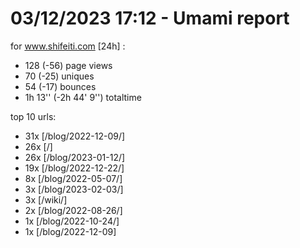 # 03/12/2023 17:12 - Umami report
for www.shifeiti.com [24h] :

 - 128 (-56) page views
 - 70 (-25) uniques
 - 54 (-17) bounces
 - 1h 13'' (-2h 44' 9'') totaltime


top 10 urls:
 - 31x [/blog/2022-12-09/]
 - 26x [/]
 - 26x [/blog/2023-01-12/]
 - 19x [/blog/2022-12-22/]
 - 8x [/blog/2022-05-07/]
 - 3x [/blog/2023-02-03/]
 - 3x [/wiki/]
 - 2x [/blog/2022-08-26/]
 - 1x [/blog/2022-10-24/]
 - 1x [/blog/2022-12-09]


